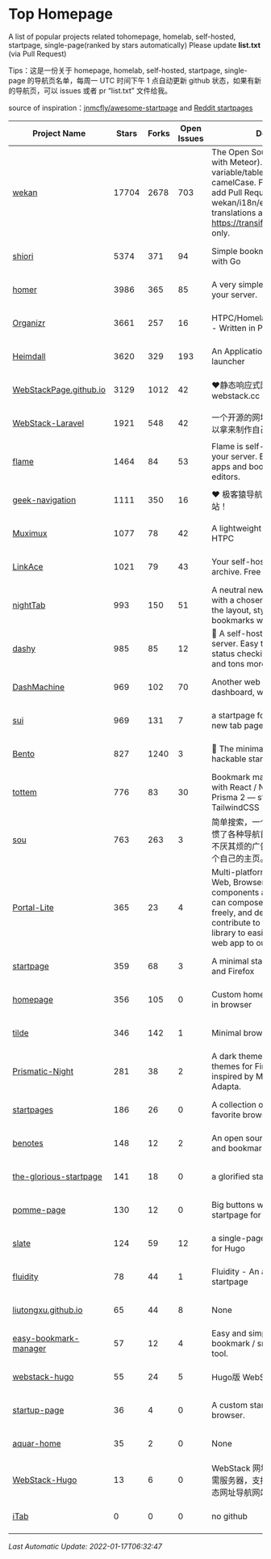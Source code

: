 # Top Homepage
A list of popular projects related tohomepage, homelab, self-hosted, startpage, single-page(ranked by stars automatically)
Please update **list.txt** (via Pull Request)

Tips：这是一份关于 homepage, homelab, self-hosted, startpage, single-page 的导航页名单，每周一 UTC 时间下午 1 点自动更新 github 状态，如果有新的导航页，可以 issues 或者 pr “list.txt” 文件给我。

source of inspiration：[jnmcfly/awesome-startpage](https://github.com/jnmcfly/awesome-startpage) and [Reddit startpages](https://www.reddit.com/r/startpages/)

| Project Name | Stars | Forks | Open Issues | Description | Last Commit |
| ------------ | ----- | ----- | ----------- | ----------- | ----------- |
| [wekan](https://github.com/wekan/wekan) | 17704 | 2678 | 703 | The Open Source kanban (built with Meteor). Keep variable/table/field names camelCase. For translations, only add Pull Request changes to wekan/i18n/en.i18n.json , other translations are done at https://transifex.com/wekan/wekan only. | 2022-01-16 19:49:48 |
| [shiori](https://github.com/go-shiori/shiori) | 5374 | 371 | 94 | Simple bookmark manager built with Go | 2020-08-20 16:38:54 |
| [homer](https://github.com/bastienwirtz/homer) | 3986 | 365 | 85 | A very simple static homepage for your server. | 2021-12-23 15:41:59 |
| [Organizr](https://github.com/causefx/Organizr) | 3661 | 257 | 16 | HTPC/Homelab Services Organizer - Written in PHP | 2021-11-12 22:38:05 |
| [Heimdall](https://github.com/linuxserver/Heimdall) | 3620 | 329 | 193 | An Application dashboard and launcher | 2020-12-07 12:39:14 |
| [WebStackPage.github.io](https://github.com/WebStackPage/WebStackPage.github.io) | 3129 | 1012 | 42 | ❤️静态响应式网址导航网站 - webstack.cc | 2021-09-15 09:24:35 |
| [WebStack-Laravel](https://github.com/hui-ho/WebStack-Laravel) | 1921 | 548 | 42 | 一个开源的网址导航网站项目，您可以拿来制作自己的网址导航。 | 2020-08-13 13:51:56 |
| [flame](https://github.com/pawelmalak/flame) | 1464 | 84 | 53 | Flame is self-hosted startpage for your server. Easily manage your apps and bookmarks with built-in editors. | 2022-01-08 13:49:07 |
| [geek-navigation](https://github.com/geekape/geek-navigation) | 1111 | 350 | 16 | ❤️ 极客猿导航－独立开发者的导航站！ | 2021-09-29 08:02:06 |
| [Muximux](https://github.com/mescon/Muximux) | 1077 | 78 | 42 | A lightweight way to manage your HTPC | 2021-03-21 20:28:25 |
| [LinkAce](https://github.com/Kovah/LinkAce) | 1021 | 79 | 43 | Your self-hosted bookmark archive. Free and open source. | 2022-01-14 11:53:20 |
| [nightTab](https://github.com/zombieFox/nightTab) | 993 | 150 | 51 | A neutral new tab page accented with a chosen colour. Customise the layout, style, background and bookmarks with nightTab. | 2021-12-14 18:58:02 |
| [dashy](https://github.com/Lissy93/dashy) | 985 | 85 | 12 | 🚀 A self-hosted startpage for your server. Easy to use visual editor, status checking, widgets, themes and tons more! | 2022-01-16 01:27:15 |
| [DashMachine](https://github.com/rmountjoy92/DashMachine) | 969 | 102 | 70 | Another web application bookmark dashboard, with fun features. | 2020-09-22 11:42:23 |
| [sui](https://github.com/jeroenpardon/sui) | 969 | 131 | 7 | a startpage for your server and / or new tab page | 2021-12-05 01:19:39 |
| [Bento](https://github.com/migueravila/Bento) | 827 | 1240 | 3 | 🍱 The minimalist, elegant and hackable startpage. | 2022-01-02 05:22:04 |
| [tottem](https://github.com/poulainv/tottem) | 776 | 83 | 30 | Bookmark manager on steroid built with React / NextJs / Apollo Tools / Prisma 2 — styled with TailwindCSS 🌱🎺 | 2020-05-13 14:19:21 |
| [sou](https://github.com/5iux/sou) | 763 | 263 | 3 | 简单搜索，一个简单的前端界面。用惯了各种导航首页，满屏幕尽是各种不厌其烦的广告和资讯；尝试自己写个自己的主页。 | 2021-08-02 14:31:55 |
| [Portal-Lite](https://github.com/Privoce/Portal-Lite) | 365 | 23 | 4 | Multi-platform Personalized Portal: Web, Browser Extension. All components are web apps--users can compose their own Portal freely, and developers can contribute to the Privoce Web App library to easily incorporate their web app to our Portal. | 2021-09-09 01:19:29 |
| [startpage](https://github.com/deepjyoti30/startpage) | 359 | 68 | 3 | A minimal starpage for Chrome and Firefox | 2021-04-24 13:57:31 |
| [homepage](https://github.com/Jaredk3nt/homepage) | 356 | 105 | 0 | Custom homepage for use locally in browser | 2020-12-02 18:26:15 |
| [tilde](https://github.com/cadejscroggins/tilde) | 346 | 142 | 1 | Minimal browser startpage. | 2021-08-30 16:56:46 |
| [Prismatic-Night](https://github.com/3r3bu5x9/Prismatic-Night) | 281 | 38 | 2 | A dark themed startpage and dark themes for Firefox and Linux inspired by Material design and Adapta. | 2021-03-24 11:53:07 |
| [startpages](https://github.com/grtcdr/startpages) | 186 | 26 | 0 | A collection of startpages for your favorite browser. | 2022-01-02 11:41:04 |
| [benotes](https://github.com/fr0tt/benotes) | 148 | 12 | 2 | An open source self hosted notes and bookmarks taking web app. | 2021-12-12 10:59:42 |
| [the-glorious-startpage](https://github.com/manilarome/the-glorious-startpage) | 141 | 18 | 0 | a glorified startpage | 2020-08-18 03:50:09 |
| [pomme-page](https://github.com/kikiklang/pomme-page) | 130 | 12 | 0 | Big buttons with easy click startpage for a browser.  | 2021-10-15 07:45:22 |
| [slate](https://github.com/gesquive/slate) | 124 | 59 | 12 | a single-page speed-dial theme for Hugo | 2021-07-02 03:24:02 |
| [fluidity](https://github.com/PrettyCoffee/fluidity) | 78 | 44 | 1 | Fluidity - An accordion based startpage | 2021-04-24 16:17:25 |
| [liutongxu.github.io](https://github.com/liutongxu/liutongxu.github.io) | 65 | 44 | 8 | None | 2022-01-09 01:42:17 |
| [easy-bookmark-manager](https://github.com/devimust/easy-bookmark-manager) | 57 | 12 | 4 | Easy and simple self-hosted bookmark / snippet management tool. | 2018-05-05 00:31:43 |
| [webstack-hugo](https://github.com/iplaycode/webstack-hugo) | 55 | 24 | 5 | Hugo版 WebStack 主题 Demo | 2021-08-02 09:49:40 |
| [startup-page](https://github.com/timothypholmes/startup-page) | 36 | 4 | 0 | A custom startup page for your browser.  | 2021-06-12 13:07:00 |
| [aquar-home](https://github.com/firemakergk/aquar-home) | 35 | 2 | 0 | None | 2021-12-29 14:40:21 |
| [WebStack-Hugo](https://github.com/shenweiyan/WebStack-Hugo) | 13 | 6 | 0 | WebStack 网址导航 Hugo 主题，无需服务器，支持导航一键配置的纯静态网址导航网站。 | 2021-12-23 07:48:11 |
| [iTab](https://www.itab.link/) | 0 | 0 | 0 | no github | 2006-01-02 03:04:05 |

*Last Automatic Update: 2022-01-17T06:32:47*